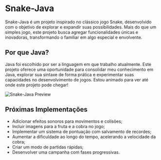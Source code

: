 # Snake-Java

Snake-Java é um projeto inspirado no clássico jogo Snake, desenvolvido com o objetivo de explorar e expandir suas possibilidades. Mais do que um simples jogo, este projeto busca agregar funcionalidades únicas e inovadoras, transformando o familiar em algo especial e envolvente.

## Por que Java?

Java foi escolhido por ser a linguagem em que trabalho atualmente. Este projeto oferece uma oportunidade para consolidar meu conhecimento em Java, explorar sua sintaxe de forma prática e experimentar suas capacidades no desenvolvimento de jogos. Estou animado para ver até onde este projeto pode chegar!

![Snake-Java Preview](https://github.com/dionialves/Snake-Java/blob/main/assets/Snake-Java.png)

## Próximas Implementações

- Adicionar efeitos sonoros para movimentos e colisões;
- Incluir imagens para a fruta e a cobra no jogo;
- Implementar um sistema de pontuação com salvamento de recordes;
- Aumentar a dificuldade ao longo do tempo, acelerando a velocidade da cobra;
- Criar um modo de partidas rápidas;
- Desenvolver uma campanha com fases progressivas.
